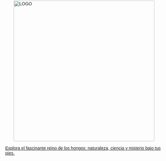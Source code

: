 <!DOCTYPE html>
<html lang="es">
<head>
  <meta charset="UTF=8">
  <title>Imágenes Centradas</title>
  <style>
    body {
      display: flex;
      flex-direction: column;
      align-items: center;
      font-family: sans-serif;
      padding: 2px;
      background-image: url("FONDO DE LA PAGINA PRINCIPAL.jpg");
      background-size: cover;
      background-position: center;
      background-repeat: no-repeat;
      min-height: 100vh;
    }

    .boton-aventura {
      background-color: #28a745;
      color: blue;
      padding: 20px 20px;
      text-decoration: none;
      font-size: 20px;
      border: none;
      border-radius: 8px;
      margin-top: 20px;
      max-width: 300px;
      text-align: center;
      word-wrap: break-word;
      display: inline-block;
    }
  </style>
</head>
<body>

  <!-- Imagen principal centrada -->
  <img src=HONGOS/Logo de nosotro.jpeg alt="LOGO" width="450" height="450">

  <!-- Botón para iniciar aventura -->
  <a href="pagina conectada.html" class="boton-aventura">Explora el fascinante reino de los hongos: naturaleza, ciencia y misterio bajo tus pies.</a>

</body>
</html>
